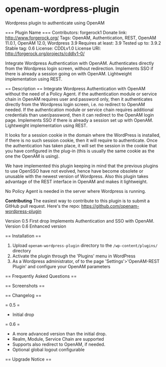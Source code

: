openam-wordpress-plugin
=======================

Wordpress plugin to authenticate using OpenAM

=== Plugin Name ===
Contributors: forgerock1
Donate link: http://www.forgerock.org/
Tags: OpenAM, Authentication, REST, OpenAM 11.0.1, OpenAM 12.0, Wordpress 3.9
Requires at least: 3.9
Tested up to: 3.9.2
Stable tag: 0.6
License: CDDLv1.0
License URI: http://forgerock.org/projects/cddlv1-0/

Integrate Wordpress Authentication with OpenAM. Authenticates directly from the Wordpress login screen, without redirection. Implements SSO if there is already a session going on with OpenAM. Lightweight implementation using REST.

== Description ==
Integrate Wordpress Authentication with OpenAM without the need of a Policy Agent. if the authentication module or service chain in OpenAM requires user and password only, then it authenticates directly from the Wordpress login screen, i.e. no redirect to OpenAM needed. If the authentication module or service chain requires additional credentials than user/password, then it can redirect to the OpenAM login page. Implements SSO if there is already a session set up with OpenAM. Lightweight implementation using REST.

It looks for a session cookie in the domain where the WordPress is installed, if there is no such session cookie, then it will require to authenticate. Once the authentication has taken place, it will set the session in the cookie that you have configured in the plug-in (this is usually the same cookie as the one the OpenAM is using). 

We have implemented this plugin keeping in mind that the previous plugins to use OpenSSO have not evolved, hence have become obsolete or unusable with the newest version of Wordpress. Also this plugin takes advantage of the REST interface in OpenAM and makes it lightweight.  

No Policy Agent is needed in the server where Wordpress is running.

**Contributing**
The easiest way to contribute to this plugin is to submit a GitHub pull request. Here's the repo:
https://github.com/openam-wordpress-plugin

Version 0.5 
First drop
Implements Authentication and SSO with OpenAM.
Version 0.6
Enhanced version


== Installation ==

1. Upload `openam-wordpress-plugin` directory to the `/wp-content/plugins/` directory
2. Activate the plugin through the 'Plugins' menu in WordPress
3. As a Wordpress administrator, of to the page 'Settings'>'OpenAM-REST Plugin' and configure your OpenAM parameters

== Frequently Asked Questions ==




== Screenshots ==






== Changelog ==

= 0.5 =
* Initial drop

= 0.6 =
* A more advanced version than the initial drop. 
* Realm, Module, Service Chain are supported
* Supports also redirect to OpenAM, if needed. 
* Optional global logout configurable

== Upgrade Notice ==
